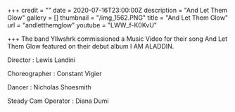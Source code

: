 +++
credit = ""
date = 2020-07-16T23:00:00Z
description = "And Let Them Glow"
gallery = []
thumbnail = "/img_1562.PNG"
title = "And Let Them Glow"
url = "andletthemglow"
youtube = "LWW_f-K0KvU"

+++
The band Yllwshrk commissioned a Music Video for their song And Let Them Glow featured on their debut album I AM ALADDIN.

Director : Lewis Landini

Choreographer : Constant Vigier

Dancer : Nicholas Shoesmith

Steady Cam Operator : Diana Dumi